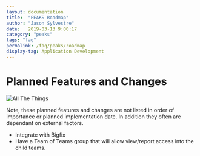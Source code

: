 ```yaml
---
layout: documentation
title:  "PEAKS Roadmap"
author: "Jason Sylvestre"
date:   2019-03-13 9:00:17
category: "peaks"
tags: "faq"
permalink: /faq/peaks/roadmap
display-tag: Application Development
---
```


# Planned Features and Changes

![All The Things](https://computing.caes.ucdavis.edu/media/peaks/all-the-things.jpg "All The Things")

Note, these planned features and changes are not listed in order of importance or planned implementation date. In addition they often are dependant on external factors.

* Integrate with Bigfix
* Have a Team of Teams group that will allow view/report access into the child teams.
